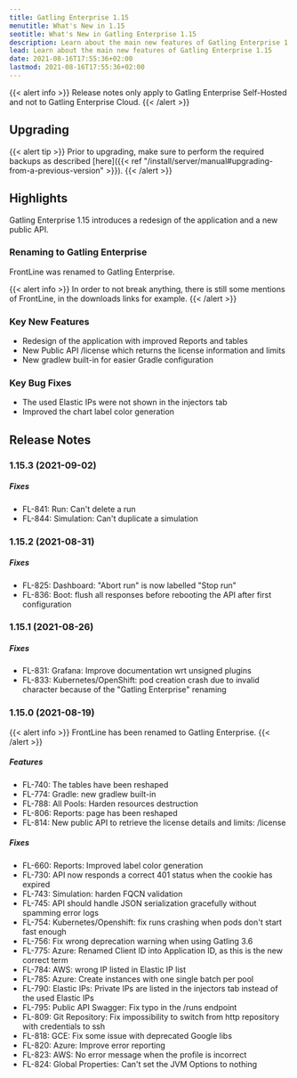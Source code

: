 ```yaml
---
title: Gatling Enterprise 1.15
menutitle: What's New in 1.15
seotitle: What's New in Gatling Enterprise 1.15
description: Learn about the main new features of Gatling Enterprise 1.15
lead: Learn about the main new features of Gatling Enterprise 1.15
date: 2021-08-16T17:55:36+02:00
lastmod: 2021-08-16T17:55:36+02:00
---
```


{{< alert info >}}
Release notes only apply to Gatling Enterprise Self-Hosted and not to Gatling Enterprise Cloud.
{{< /alert >}}

## Upgrading

{{< alert tip >}}
Prior to upgrading, make sure to perform the required backups as described [here]({{< ref "/install/server/manual#upgrading-from-a-previous-version"  >}}).
{{< /alert >}}

## Highlights

Gatling Enterprise 1.15 introduces a redesign of the application and a new public API.

### Renaming to Gatling Enterprise

FrontLine was renamed to Gatling Enterprise.

{{< alert info >}}
In order to not break anything, there is still some mentions of FrontLine, in the downloads links for example.
{{< /alert >}}

### Key New Features

* Redesign of the application with improved Reports and tables
* New Public API /license which returns the license information and limits
* New gradlew built-in for easier Gradle configuration

### Key Bug Fixes

* The used Elastic IPs were not shown in the injectors tab
* Improved the chart label color generation

## Release Notes

### 1.15.3 (2021-09-02)

##### Fixes

* FL-841: Run: Can't delete a run
* FL-844: Simulation: Can't duplicate a simulation

### 1.15.2 (2021-08-31)

##### Fixes

* FL-825: Dashboard: "Abort run" is now labelled "Stop run"
* FL-836: Boot: flush all responses before rebooting the API after first configuration

### 1.15.1 (2021-08-26)

##### Fixes

* FL-831: Grafana: Improve documentation wrt unsigned plugins
* FL-833: Kubernetes/OpenShift: pod creation crash due to invalid character because of the "Gatling Enterprise" renaming

### 1.15.0 (2021-08-19)

{{< alert info >}}
FrontLine has been renamed to Gatling Enterprise.
{{< /alert >}}

##### Features

* FL-740: The tables have been reshaped
* FL-774: Gradle: new gradlew built-in
* FL-788: All Pools: Harden resources destruction
* FL-806: Reports: page has been reshaped
* FL-814: New public API to retrieve the license details and limits: /license

##### Fixes

* FL-660: Reports: Improved label color generation
* FL-730: API now responds a correct 401 status when the cookie has expired
* FL-743: Simulation: harden FQCN validation
* FL-745: API should handle JSON serialization gracefully without spamming error logs
* FL-754: Kubernetes/Openshift: fix runs crashing when pods don't start fast enough
* FL-756: Fix wrong deprecation warning when using Gatling 3.6
* FL-775: Azure: Renamed Client ID into Application ID, as this is the new correct term
* FL-784: AWS: wrong IP listed in Elastic IP list
* FL-785: Azure: Create instances with one single batch per pool
* FL-790: Elastic IPs: Private IPs are listed in the injectors tab instead of the used Elastic IPs
* FL-795: Public API Swagger: Fix typo in the /runs endpoint
* FL-809: Git Repository: Fix impossibility to switch from http repository with credentials to ssh
* FL-818: GCE: Fix some issue with deprecated Google libs
* FL-820: Azure: Improve error reporting
* FL-823: AWS: No error message when the profile is incorrect
* FL-824: Global Properties: Can't set the JVM Options to nothing
